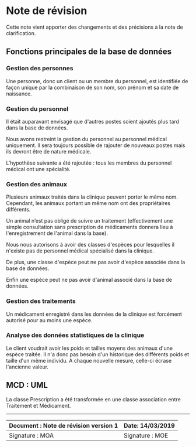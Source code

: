 Note de révision
==
Cette note vient apporter des changements et des précisions à la note de clarification.

## Fonctions principales de la base de données

### Gestion des personnes
Une personne, donc un client ou un membre du personnel, est identifiée de façon unique par la combinaison de son nom, son prénom et sa date de naissance.

### Gestion du personnel

Il était auparavant envisagé que d'autres postes soient ajoutés plus tard dans la base de données. 

Nous avons restreint la gestion du personnel au personnel médical uniquement. Il sera toujours possible de rajouter de nouveaux postes mais ils devront être de nature médicale.

L'hypothèse suivante a été rajoutée : tous les membres du personnel médical ont une spécialité.

### Gestion des animaux

Plusieurs animaux traités dans la clinique peuvent porter le même nom. Cependant, les animaux portant un même nom ont des propriétaires différents.

Un animal n’est pas obligé de suivre un traitement (effectivement une simple consultation sans prescription de médicaments donnera lieu à l'enregistrement de l'animal dans la base).

Nous nous autorisons à avoir des classes d'espèces pour lesquelles il n'existe pas de personnel médical spécialisé dans la clinique. 

De plus, une classe d'espèce peut ne pas avoir d'espèce associée dans la base de données.

Enfin une espèce peut ne pas avoir d'animal associé dans la base de données.


### Gestion des traitements
Un médicament enregistré dans les données de la clinique est forcément autorisé pour au moins une espèce.



### Analyse des données statistiques de la clinique

Le client voudrait avoir les poids et tailles moyens des animaux d'une espèce traitée. Il n'a donc pas besoin d'un historique des différents poids et taille d'un même individu. A chaque nouvelle mesure, celle-ci écrase l'ancienne valeur. 

## MCD : UML

La classe Prescription a été transformée en une classe association entre Traitement et Médicament.
_______________________________


| Document : Note de révision version 1 | Date: 14/03/2019 |
| -------------------------------------------| ---------------- |
| Signature : MOA                | Signature : MOE    |
